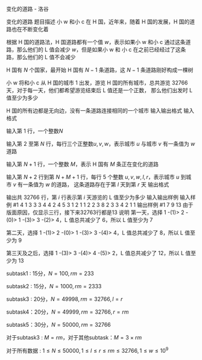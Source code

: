 



变化的道路 - 洛谷














变化的道路
题目描述
小 w 和小 c 在 H 国，近年来，随着 H 国的发展，H 国的道路也在不断变化着

根据 H 国的道路法，H 国道路都有一个值 $w$，表示如果小 w 和小 c 通过这条道路，那么他们的 L 值会减少 $w$，但是如果小 w 和
小 c 在之前已经经过了这条路，那么他们的 L 值不会减少

H 国有 $N$ 个国家，最开始 H 国有 $N-1$ 条道路，这 $N-1$ 条道路刚好构成一棵树

小 w 将和小 c 从 H 国的城市 1 出发，游览 H 国的所有城市，总共游览 32766 天，对于每一天，他们都希望游览结束后 L 值还是一个正数，
那么他们出发时 L 值至少为多少

H 国的所有边都是无向边，没有一条道路连接相同的一个城市
输入输出格式
输入格式

输入第 1 行，一个整数$N$

输入第 2 至第 $N$ 行，每行三个正整数$u, v, w$，表示城市 $u$ 与城市 $v$ 有一条值为 $w$ 道路
	
输入第 $N+1$ 行，一个整数 $M$，表示 H 国有 $M$ 条正在变化的道路

输入第 $N+2$ 行到第 $N+M+1$ 行，每行 5 个整数 $u, v, w, l, r$，表示城市 $u$ 到城市 $v$ 有一条值为 $w$ 的道路，
这条道路存在于第 $l$ 天到第 $r$ 天
输出格式

输出共 32766 行，第 $i$ 行表示第 $i$ 天游览的 L 值至少为多少
输入输出样例
输入样例 #1
4
1 3 3
3 4 4
2 4 5
3
1 2 1 1 2
2 3 8 2 3
3 4 2 1 1
输出样例 #1
7
9
13
由于版面原因，仅显示三行，接下来32763行都是13
说明
第一天，选择 1 -(1)> 2 -(0)> 1 -(3)> 3 -(2)> 4，L 值总共减少了 6，所以 L 值至少为 7

第二天，选择 1 -(1)> 2 -(0)> 1 -(3)> 3 -(4)> 4，L 值总共减少了 8，所以 L 值至少为 9

第三天及之后，选择 1 -(3)> 3 -(4)> 4 -(5)> 2，L 值总共减少了 12，所以 L 值至少为 13

subtask1 : 15分，$N = 100, rm = 233$

subtask2 : 15分，$N = 1000, rm = 2333$

subtask3 : 20分，$N = 49998, rm = 32766, l = r$

subtask4：20分，$N = 49999, rm = 32766, r = rm$

subtask5：30分，$N = 50000, rm = 32766$

对于subtask3 : $M = rm$，对于其他subtask：$M=3\times rm$

对于所有数据 : $1\leq N\leq 50000, 1\leq l\leq r\leq rm\leq 32766, 1\leq w\leq 10^9$






